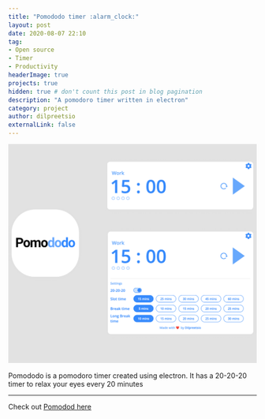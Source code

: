 ```yaml
---
title: "Pomododo timer :alarm_clock:"
layout: post
date: 2020-08-07 22:10
tag:
- Open source
- Timer
- Productivity
headerImage: true
projects: true
hidden: true # don't count this post in blog pagination
description: "A pomodoro timer written in electron"
category: project
author: dilpreetsio
externalLink: false
---
```


![Screenshot](/assets/images/projects/pomododo.png)

Pomododo is a pomodoro timer created using electron. It has a 20-20-20 timer to relax your 
eyes every 20 minutes

---

Check out <a href="https://github.com/dilpreetsio/Pomododo">Pomodod here</a>